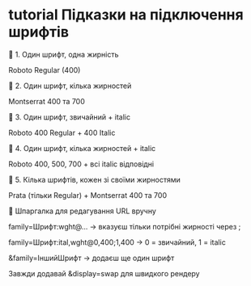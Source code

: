 # tutorial Підказки на підключення шрифтів

🔹 1. Один шрифт, одна жирність

Roboto Regular (400)

<link href="https://fonts.googleapis.com/css2?family=Roboto:wght@400&display=swap" rel="stylesheet">

🔹 2. Один шрифт, кілька жирностей

Montserrat 400 та 700

<link href="https://fonts.googleapis.com/css2?family=Montserrat:wght@400;700&display=swap" rel="stylesheet">

🔹 3. Один шрифт, звичайний + italic

Roboto 400 Regular + 400 Italic

<link href="https://fonts.googleapis.com/css2?family=Roboto:ital,wght@0,400;1,400&display=swap" rel="stylesheet">

🔹 4. Один шрифт, кілька жирностей + italic

Roboto 400, 500, 700 + всі italic відповідні

<link href="https://fonts.googleapis.com/css2?family=Roboto:ital,wght@0,400;0,500;0,700;1,400;1,500;1,700&display=swap" rel="stylesheet">

🔹 5. Кілька шрифтів, кожен зі своїми жирностями

Prata (тільки Regular) + Montserrat 400 та 700

<link href="https://fonts.googleapis.com/css2?family=Prata&family=Montserrat:wght@400;700&display=swap" rel="stylesheet">

🔹 Шпаргалка для редагування URL вручну

family=Шрифт:wght@... → вказуєш тільки потрібні жирності через ;

family=Шрифт:ital,wght@0,400;1,400 → 0 = звичайний, 1 = italic

&family=ІншийШрифт → додаєш ще один шрифт

Завжди додавай &display=swap для швидкого рендеру